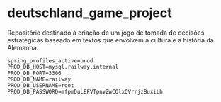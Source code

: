 # deutschland_game_project
Repositório destinado à criação de um jogo de tomada de decisões estratégicas baseado em textos que envolvem a cultura e a história da Alemanha.

```properties
spring_profiles_active=prod
PROD_DB_HOST=mysql.railway.internal
PROD_DB_PORT=3306
PROD_DB_NAME=railway
PROD_DB_USERNAME=root
PROD_DB_PASSWORD=mfpmDuLEFVTpnvZwCOlxOVrrjzBuxiLh
```
